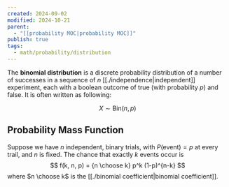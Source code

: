 ```yaml
---
created: 2024-09-02
modified: 2024-10-21
parent:
  - "[[probability MOC|probability MOC]]"
publish: true
tags:
  - math/probability/distribution
---
```

The **binomial distribution** is a discrete probability distribution of a number of successes in a sequence of $n$ [[./independence|independent]] experiment, each with a boolean outcome of true (with probability $p$) and false. It is often written as following:

$$
X \sim \text{Bin}(n, p)
$$
## Probability Mass Function
Suppose we have $n$ independent, binary trials, with $P(\text{event}) = p$ at every trail, and $n$ is fixed. The chance that exactly $k$ events occur is
$$
f(k, n, p) = {n \choose k} p^k (1-p)^{n-k}
$$
where $n \choose k$ is the [[./binomial coefficient|binomial coefficient]].